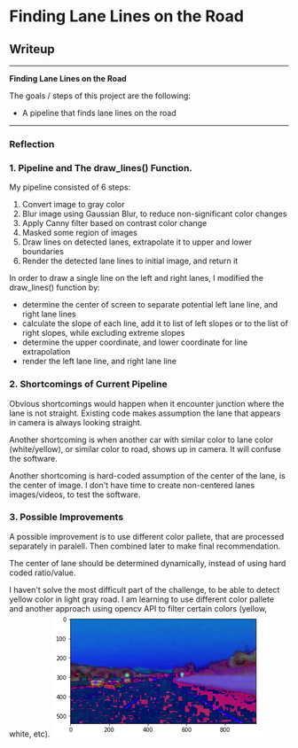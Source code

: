 # **Finding Lane Lines on the Road** 

## Writeup

---

**Finding Lane Lines on the Road**

The goals / steps of this project are the following:
* A pipeline that finds lane lines on the road


[//]: # (Image References)


---

### Reflection

### 1. Pipeline and The draw_lines() Function.

My pipeline consisted of 6 steps:
1. Convert image to gray color
2. Blur image using Gaussian Blur, to reduce non-significant color changes 
3. Apply Canny filter based on contrast color change
4. Masked some region of images
5. Draw lines on detected lanes, extrapolate it to upper and lower boundaries
6. Render the detected lane lines to initial image, and return it



In order to draw a single line on the left and right lanes, I modified the draw_lines() function by:
* determine the center of screen to separate potential left lane line, and right lane lines
* calculate the slope of each line, add it to list of left slopes or to the list of right slopes, while excluding extreme slopes
* determine the upper coordinate, and lower coordinate for line extrapolation
* render the left lane line, and right lane line



### 2. Shortcomings of Current Pipeline


Obvious shortcomings would happen when it encounter junction where the lane is not straight. Existing code makes assumption the lane that appears in camera is always  looking straight.

Another shortcoming is when another car with similar color to lane color (white/yellow), or similar color to road, shows up in camera. It will confuse the software.

Another shortcoming is hard-coded assumption of the center of the lane, is the center of image. I don't have time to create non-centered lanes images/videos, to test the software.

### 3. Possible Improvements

A possible improvement is to use different color pallete, that are processed separately in paralell. Then combined later to make final recommendation.

The center of lane should be determined dynamically, instead of using hard coded ratio/value.

I haven't solve the most difficult part of the challenge, to be able to detect yellow color in light gray road. I am learning to use different color pallete and another approach using opencv API to filter certain colors (yellow, white, etc).
![Hsu Scale](./test_images_output/hsu-scale.png "HSU Scale")